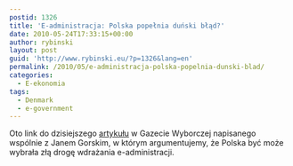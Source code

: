 ```yaml
---
postid: 1326
title: 'E-administracja: Polska popełnia duński błąd?'
date: 2010-05-24T17:33:15+00:00
author: rybinski
layout: post
guid: 'http://www.rybinski.eu/?p=1326&lang=en'
permalink: /2010/05/e-administracja-polska-popelnia-dunski-blad/
categories:
  - E-ekonomia
tags:
  - Denmark
  - e-government
---
```

Oto link do dzisiejszego [artykułu](http://wyborcza.biz/biznes/1,100897,7924366,Podlaczmy_e_administracje_pod_banki.html) w Gazecie Wyborczej napisanego wspólnie z Janem Gorskim, w którym argumentujemy, że Polska być może wybrała złą drogę wdrażania e-administracji.
